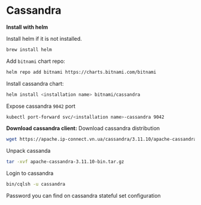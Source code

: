 # Cassandra

**Install with helm**

Install helm if it is not installed.
```bash
brew install helm
```
Add `bitnami` chart repo:
```bash
helm repo add bitnami https://charts.bitnami.com/bitnami
```
Install cassandra chart:
```bash
helm install <installation name> bitnami/cassandra
```
Expose cassandra `9042` port
```bash
kubectl port-forward svc/<installation name>-cassandra 9042
```

**Download cassandra client:**
Download cassandra distribution
```bash
wget https://apache.ip-connect.vn.ua/cassandra/3.11.10/apache-cassandra-3.11.10-bin.tar.gz --no-check-certificate
```
Unpack cassanda
```bash
tar -xvf apache-cassandra-3.11.10-bin.tar.gz 
```
Login to cassandra
```bash
bin/cqlsh -u cassandra
```
Password you can find on cassandra stateful set configuration
